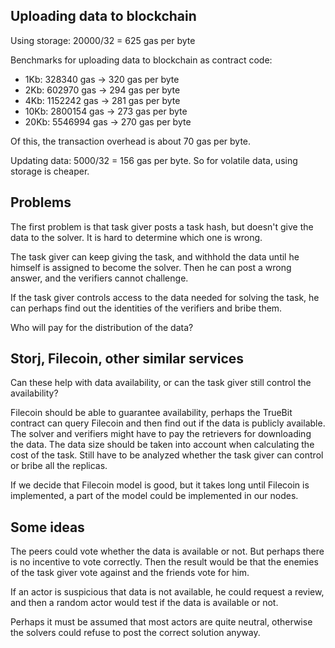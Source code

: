 ## Uploading data to blockchain

Using storage: 20000/32 = 625 gas per byte

Benchmarks for uploading data to blockchain as contract code:
 * 1Kb: 328340 gas -> 320 gas per byte
 * 2Kb: 602970 gas -> 294 gas per byte
 * 4Kb: 1152242 gas -> 281 gas per byte
 * 10Kb: 2800154 gas -> 273 gas per byte
 * 20Kb: 5546994 gas -> 270 gas per byte

Of this, the transaction overhead is about 70 gas per byte.

Updating data: 5000/32 = 156 gas per byte. So for volatile data, using storage is cheaper.

## Problems

The first problem is that task giver posts a task hash, but doesn't give the data to the solver. It is hard to determine which one is wrong.

The task giver can keep giving the task, and withhold the data until he himself is assigned to become the solver. Then he can post a wrong answer, and the verifiers cannot challenge.

If the task giver controls access to the data needed for solving the task, he can perhaps find out the identities of the verifiers and bribe them.

Who will pay for the distribution of the data?

## Storj, Filecoin, other similar services

Can these help with data availability, or can the task giver still control the availability?

Filecoin should be able to guarantee availability, perhaps the TrueBit contract can query Filecoin and then find out if the data is publicly available. The solver and verifiers might have to pay the retrievers for downloading the data. The data size should be taken into account when calculating the cost of the task. Still have to be analyzed whether the task giver can control or bribe all the replicas.

If we decide that Filecoin model is good, but it takes long until Filecoin is implemented, a part of the model could be implemented in our nodes.

## Some ideas

The peers could vote whether the data is available or not. But perhaps there is no incentive to vote correctly. Then the result would be that the enemies of the task giver vote against and the friends vote for him.

If an actor is suspicious that data is not available, he could request a review, and then a random actor would test if the data is available or not.

Perhaps it must be assumed that most actors are quite neutral, otherwise the solvers could refuse to post the correct solution anyway.

